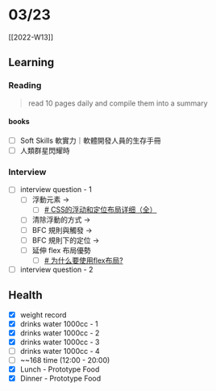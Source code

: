 # 03/23

[[2022-W13]]

## Learning

### Reading

> read 10 pages daily and compile them into a summary

#### books

- [ ] Soft Skills 軟實力｜軟體開發人員的生存手冊
- [ ] 人類群星閃耀時

### Interview

- [ ] interview question - 1
	- [ ] 浮動元素 ->
		- [ ] [# CSS的浮动和定位布局详细（全）](https://juejin.cn/post/6886247611318140942#heading-7)
	- [ ] 清除浮動的方式 ->
	- [ ] BFC 規則與觸發 ->
	- [ ] BFC 規則下的定位 ->
	- [ ] 延伸 flex 布局優勢
		- [ ] [# 为什么要使用flex布局?](https://juejin.cn/post/7063823914136256543)
- [ ] interview question - 2

## Health

- [x] weight record
- [x] drinks water 1000cc - 1
- [x] drinks water 1000cc - 2
- [x] drinks water 1000cc - 3
- [ ] drinks water 1000cc - 4
- [ ] ~~168 time (12:00 - 20:00)
- [x] Lunch - Prototype Food
- [x] Dinner - Prototype Food
